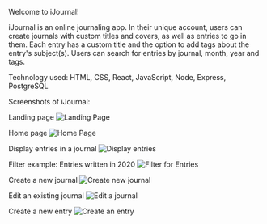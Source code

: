 Welcome to iJournal! 

iJournal is an online journaling app. In their unique account, users can create journals with custom titles and covers, as well as entries to go in them. Each entry has a custom title and the option to add tags about the entry's subject(s). Users can search for entries by journal, month, year and tags. 

Technology used: HTML, CSS, React, JavaScript, Node, Express, PostgreSQL 

Screenshots of iJournal:

Landing page
![Landing Page](https://i.imgur.com/DU8om7A.png)

Home page 
![Home Page](https://i.imgur.com/VjfyDmO.png)

Display entries in a journal
![Display entries](https://i.imgur.com/Eovi7A3.png)

Filter example: Entries written in 2020
![Filter for Entries](https://i.imgur.com/vQep1iZ.png)

Create a new journal
![Create new journal](https://i.imgur.com/WIXr0Od.png)

Edit an existing journal
![Edit a journal](https://i.imgur.com/YVXrciv.png)

Create a new entry 
![Create an entry](https://i.imgur.com/OiV2q3G.png)

